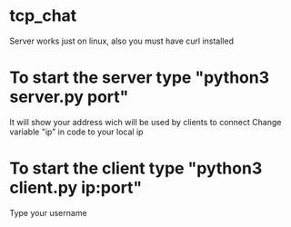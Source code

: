 # tcp_chat
Server works just on linux, also you must have curl installed
# To start the server type "python3 server.py port"
It will show your address wich will be used by clients to connect
Change variable "ip" in code to your local ip
# To start the client type "python3 client.py ip:port"
Type your username
